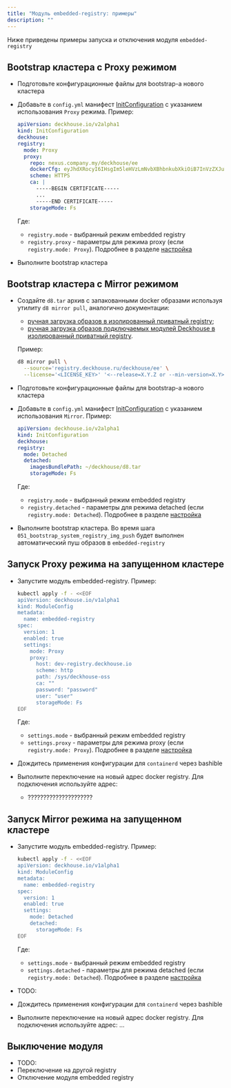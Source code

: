 ```yaml
---
title: "Модуль embedded-registry: примеры"
description: ""
---
```


Ниже приведены примеры запуска и отключения модуля `embedded-registry`

## Bootstrap кластера с Proxy режимом

- Подготовьте конфигурационные файлы для bootstrap-а нового кластера
- Добавьте в `config.yml` манифест [InitConfiguration](/products/kubernetes-platform/documentation/v1/installing/configuration.html#initconfiguration) с указанием использования `Proxy` режима. Пример:

  ```yaml
  apiVersion: deckhouse.io/v2alpha1
  kind: InitConfiguration
  deckhouse:
  registry:
    mode: Proxy
    proxy:
      repo: nexus.company.my/deckhouse/ee
      dockerCfg: eyJhdXRocyI6IHsgIm5leHVzLmNvbXBhbnkubXkiOiB7InVzZXJuYW1lIjoibmV4dXMtdXNlciIsInBhc3N3b3JkIjoibmV4dXMtcEBzc3cwcmQiLCJhdXRoIjoiYm1WNGRYTXRkWE5sY2pwdVpYaDFjeTF3UUhOemR6QnlaQW89In19fQo=
      scheme: HTTPS
      ca: |
        -----BEGIN CERTIFICATE-----
        ...
        -----END CERTIFICATE-----
      storageMode: Fs
  ```

  Где:
  - `registry.mode` - выбранный режим embedded registry
  - `registry.proxy` - параметры для режима proxy (если `registry.mode: Proxy`). Подробнее в разделе [настройка](/products/kubernetes-platform/documentation/v1/installing/configuration.html#initconfiguration-registry-proxy)
- Выполните bootstrap кластера

## Bootstrap кластера с Mirror режимом

- Создайте `d8.tar` архив с запакованными docker образами используя утилиту `d8 mirror pull`, аналогично документации:
  - [ручная загрузка образов в изолированный приватный registry](/products/kubernetes-platform/documentation/v1/deckhouse-faq.html#%D1%80%D1%83%D1%87%D0%BD%D0%B0%D1%8F-%D0%B7%D0%B0%D0%B3%D1%80%D1%83%D0%B7%D0%BA%D0%B0-%D0%BE%D0%B1%D1%80%D0%B0%D0%B7%D0%BE%D0%B2-%D0%B2-%D0%B8%D0%B7%D0%BE%D0%BB%D0%B8%D1%80%D0%BE%D0%B2%D0%B0%D0%BD%D0%BD%D1%8B%D0%B9-%D0%BF%D1%80%D0%B8%D0%B2%D0%B0%D1%82%D0%BD%D1%8B%D0%B9-registry);
  - [ручная загрузка образов подключаемых модулей Deckhouse в изолированный приватный registry](/products/kubernetes-platform/documentation/v1/deckhouse-faq.html#%D1%80%D1%83%D1%87%D0%BD%D0%B0%D1%8F-%D0%B7%D0%B0%D0%B3%D1%80%D1%83%D0%B7%D0%BA%D0%B0-%D0%BE%D0%B1%D1%80%D0%B0%D0%B7%D0%BE%D0%B2-%D0%BF%D0%BE%D0%B4%D0%BA%D0%BB%D1%8E%D1%87%D0%B0%D0%B5%D0%BC%D1%8B%D1%85-%D0%BC%D0%BE%D0%B4%D1%83%D0%BB%D0%B5%D0%B9-deckhouse-%D0%B2-%D0%B8%D0%B7%D0%BE%D0%BB%D0%B8%D1%80%D0%BE%D0%B2%D0%B0%D0%BD%D0%BD%D1%8B%D0%B9-%D0%BF%D1%80%D0%B8%D0%B2%D0%B0%D1%82%D0%BD%D1%8B%D0%B9-registry).
  
  Пример:

  ```bash
  d8 mirror pull \
    --source='registry.deckhouse.ru/deckhouse/ee' \
    --license='<LICENSE_KEY>' '<--release=X.Y.Z or --min-version=X.Y>' $(pwd)/d8.tar
  ```

- Подготовьте конфигурационные файлы для bootstrap-а нового кластера
- Добавьте в `config.yml` манифест [InitConfiguration](/products/kubernetes-platform/documentation/v1/installing/configuration.html#initconfiguration) с указанием использования `Mirror`. Пример:

  ```yaml
  apiVersion: deckhouse.io/v2alpha1
  kind: InitConfiguration
  deckhouse:
  registry:
    mode: Detached
    detached:
      imagesBundlePath: ~/deckhouse/d8.tar
      storageMode: Fs
  ```

  Где:
  - `registry.mode` - выбранный режим embedded registry
  - `registry.detached` - параметры для режима detached (если `registry.mode: Detached`). Подробнее в разделе [настройка](/products/kubernetes-platform/documentation/v1/installing/configuration.html#initconfiguration-registry-detached)
- Выполните bootstrap кластера. Во время шага `051_bootstrap_system_registry_img_push` будет выполнен автоматический пуш образов в `embedded-registry`

## Запуск Proxy режима на запущенном кластере

- Запустите модуль embedded-registry. Пример:

  ```bash
  kubectl apply -f - <<EOF
  apiVersion: deckhouse.io/v1alpha1
  kind: ModuleConfig
  metadata:
    name: embedded-registry
  spec:
    version: 1
    enabled: true
    settings:
      mode: Proxy
      proxy:
        host: dev-registry.deckhouse.io
        scheme: http
        path: /sys/deckhouse-oss
        ca: ""
        password: "password"
        user: "user"
        storageMode: Fs
  EOF
  ```

  Где:
  - `settings.mode` - выбранный режим embedded registry
  - `settings.proxy` - параметры для режима proxy (если `registry.mode: Proxy`). Подробнее в разделе [настройка](./configuration.html)
- Дождитесь применения конфигурации для `containerd` через bashible
- Выполните переключение на новый адрес docker registry. Для подключения используйте адрес:
  - ?????????????????????

## Запуск Mirror режима на запущенном кластере

- Запустите модуль embedded-registry. Пример:

  ```bash
  kubectl apply -f - <<EOF
  apiVersion: deckhouse.io/v1alpha1
  kind: ModuleConfig
  metadata:
    name: embedded-registry
  spec:
    version: 1
    enabled: true
    settings:
      mode: Detached
      detached:
        storageMode: Fs
  EOF
  ```

  Где:
  - `settings.mode` - выбранный режим embedded registry
  - `settings.detached` - параметры для режима detached (если `registry.mode: Detached`). Подробнее в разделе [настройка](./configuration.html)

- TODO:
- Дождитесь применения конфигурации для `containerd` через bashible
- Выполните переключение на новый адрес docker registry. Для подключения используйте адрес: ...

## Выключение модуля

- TODO:
- Переключение на другой registry
- Отключение модуля embedded registry
